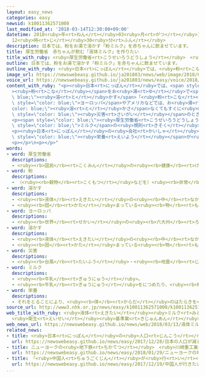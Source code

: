 ```yaml
---
layout: easy_news
categories: easy
newsid: k10011362571000
last_modified_at: '2018-03-14T12:30:00+09:00'
datetime: 2018<ruby>年<rt>ねん</rt></ruby>03<ruby>月<rt>がつ</rt></ruby>14<ruby>日<rt>にち</rt></ruby>
  12<ruby>時<rt>じ</rt></ruby>30<ruby>分<rt>ふん</rt></ruby>
description: 日本では、粉をお湯で溶かす「粉ミルク」を赤ちゃんに飲ませています。
title: 厚生労働省　赤ちゃんが飲む「液体ミルク」を作りたい
title_with_ruby: <ruby>厚生労働省<rt>こうせいろうどうしょう</rt></ruby>　<ruby>赤<rt>あか</rt></ruby>ちゃんが<ruby>飲<rt>の</rt></ruby>む「<ruby>液体<rt>えきたい</rt></ruby>ミルク」を<ruby>作<rt>つく</rt></ruby>りたい
outline: 日本では、粉をお湯で溶かす「粉ミルク」を赤ちゃんに飲ませています。
outline_with_ruby: <ruby>日本<rt>にっぽん</rt></ruby>では、<ruby>粉<rt>こな</rt></ruby>をお<ruby>湯<rt>ゆ</rt></ruby>で<ruby>溶<rt>と</rt></ruby>かす「<ruby>粉<rt>こな</rt></ruby>ミルク」を<ruby>赤<rt>あか</rt></ruby>ちゃんに<ruby>飲<rt>の</rt></ruby>ませています。
image_url: https://newswebeasy.github.io/ja201803/news/web/image/2018/03/13/K10011362571_1803130817_1803130818_01_03.jpg
voice_url: https://newswebeasy.github.io/ja201803/news/easy/voice/2018/03/14/k10011362571000.mp3
content_with_ruby: "<p><ruby>日本<rt>にっぽん</rt></ruby>では、<span style=\"color: blue;\"\
  ><ruby>粉<rt>こな</rt></ruby></span>をお<ruby>湯<rt>ゆ</rt></ruby>で<span style=\"color:\
  \ blue;\"><ruby>溶<rt>と</rt></ruby>かす</span>「<ruby>粉<rt>こな</rt></ruby>ミルク」を<ruby>赤<rt>あか</rt></ruby>ちゃんに<ruby>飲<rt>の</rt></ruby>ませています。<span\
  \ style=\"color: blue;\">ヨーロッパ</span>やアメリカなどでは、お<ruby>湯<rt>ゆ</rt></ruby>に<span style=\"\
  color: blue;\"><ruby>溶<rt>と</rt></ruby>かさ</span>なくてもすぐに<ruby>飲<rt>の</rt></ruby>ませることができる「<ruby>液体<rt>えきたい</rt></ruby>ミルク」も<ruby>売<rt>う</rt></ruby>っています。<ruby>液体<rt>えきたい</rt></ruby>ミルクは<ruby>水<rt>みず</rt></ruby>が<ruby>必要<rt>ひつよう</rt></ruby>ないため、<ruby>地震<rt>じしん</rt></ruby>などの<span\
  \ style=\"color: blue;\"><ruby>災害<rt>さいがい</rt></ruby></span>のときも<ruby>簡単<rt>かんたん</rt></ruby>に<ruby>使<rt>つか</rt></ruby>うことができます。</p>\n\
  <p><span style=\"color: blue;\"><ruby>厚生労働省<rt>こうせいろうどうしょう</rt></ruby></span>は、<ruby>赤<rt>あか</rt></ruby>ちゃんが<ruby>飲<rt>の</rt></ruby>む<span\
  \ style=\"color: blue;\">ミルク</span>の<ruby>規則<rt>きそく</rt></ruby>を<ruby>今年<rt>ことし</rt></ruby>の<ruby>夏<rt>なつ</rt></ruby>ごろに<ruby>変<rt>か</rt></ruby>えて、<ruby>日本<rt>にっぽん</rt></ruby>でも<ruby>液体<rt>えきたい</rt></ruby>ミルクを<ruby>作<rt>つく</rt></ruby>ったり<ruby>売<rt>う</rt></ruby>ったりできるようにしたいと<ruby>考<rt>かんが</rt></ruby>えています。</p>\n\
  <p><ruby>日本<rt>にっぽん</rt></ruby>の<ruby>会社<rt>かいしゃ</rt></ruby>も、<ruby>液体<rt>えきたい</rt></ruby>ミルクを<ruby>作<rt>つく</rt></ruby>るための<ruby>研究<rt>けんきゅう</rt></ruby>をしています。<ruby>液体<rt>えきたい</rt></ruby>ミルクは<ruby>粉<rt>こな</rt></ruby>ミルクより<span\
  \ style=\"color: blue;\"><ruby>栄養<rt>えいよう</rt></ruby></span>が<ruby>早<rt>はや</rt></ruby>くなくなってしまうため、<ruby>長<rt>なが</rt></ruby>い<ruby>間<rt>あいだ</rt></ruby><ruby>使<rt>つか</rt></ruby>うことができるようにする<ruby>特別<rt>とくべつ</rt></ruby>な<ruby>技術<rt>ぎじゅつ</rt></ruby>が<ruby>必要<rt>ひつよう</rt></ruby>です。<ruby>会社<rt>かいしゃ</rt></ruby>は、<ruby>日本<rt>にっぽん</rt></ruby>で<ruby>液体<rt>えきたい</rt></ruby>ミルクを<ruby>作<rt>つく</rt></ruby>るようになるまで２<ruby>年<rt>ねん</rt></ruby>ぐらいかかりそうだと<ruby>考<rt>かんが</rt></ruby>えています。</p>\n\
  <p></p>\n<p></p>"
words:
- word: 厚生労働省
  descriptions:
  - <ruby><rb>国民</rb><rt>こくみん</rt></ruby>の<ruby><rb>健康</rb><rt>けんこう</rt></ruby>や<ruby><rb>生活</rb><rt>せいかつ</rt></ruby>を<ruby><rb>守</rb><rt>まも</rt></ruby>る<ruby><rb>仕事</rb><rt>しごと</rt></ruby>や、<ruby><rb>労働者</rb><rt>ろうどうしゃ</rt></ruby>が<ruby><rb>仕事</rb><rt>しごと</rt></ruby>を<ruby><rb>見</rb><rt>み</rt></ruby>つけるのを<ruby><rb>助</rb><rt>たす</rt></ruby>けたり、<ruby><rb>労働者</rb><rt>ろうどうしゃ</rt></ruby>を<ruby><rb>保護</rb><rt>ほご</rt></ruby>したりする<ruby><rb>国</rb><rt>くに</rt></ruby>の<ruby><rb>役所</rb><rt>やくしょ</rt></ruby>。<ruby><rb>厚労省</rb><rt>こうろうしょう</rt></ruby>。
- word: 粉
  descriptions:
  - （<ruby><rb>穀物</rb><rt>こくもつ</rt></ruby>などを）<ruby><rb>非常</rb><rt>ひじょう</rt></ruby>に<ruby><rb>細</rb><rt>こま</rt></ruby>かにくだいたもの。<ruby><rb>粉末</rb><rt>ふんまつ</rt></ruby>。
- word: 溶かす
  descriptions:
  - <ruby><rb>液体</rb><rt>えきたい</rt></ruby>の<ruby><rb>中</rb><rt>なか</rt></ruby>に、ほかのものを<ruby><rb>入</rb><rt>い</rt></ruby>れて<ruby><rb>混</rb><rt>ま</rt></ruby>ぜ<ruby><rb>合</rb><rt>あ</rt></ruby>わせる。
  - <ruby><rb>固</rb><rt>かた</rt></ruby>まっている<ruby><rb>物</rb><rt>もの</rt></ruby>を、<ruby><rb>熱</rb><rt>ねつ</rt></ruby>などで<ruby><rb>液体</rb><rt>えきたい</rt></ruby>のようにする。
- word: ヨーロッパ
  descriptions:
  - <ruby><rb>世界</rb><rt>せかい</rt></ruby>の<ruby><rb>六大州</rb><rt>ろくだいしゅう</rt></ruby>の<ruby><rb>一</rb><rt>ひと</rt></ruby>つ。アジアの<ruby><rb>北西</rb><rt>ほくせい</rt></ruby>、アフリカの<ruby><rb>北</rb><rt>きた</rt></ruby>にある。<ruby><rb>産業</rb><rt>さんぎょう</rt></ruby>や<ruby><rb>文化</rb><rt>ぶんか</rt></ruby>が<ruby><rb>発達</rb><rt>はったつ</rt></ruby>した<ruby><rb>国</rb><rt>くに</rt></ruby>が<ruby><rb>多</rb><rt>おお</rt></ruby>い。
- word: 溶かす
  descriptions:
  - <ruby><rb>液体</rb><rt>えきたい</rt></ruby>の<ruby><rb>中</rb><rt>なか</rt></ruby>に、ほかのものを<ruby><rb>入</rb><rt>い</rt></ruby>れて<ruby><rb>混</rb><rt>ま</rt></ruby>ぜ<ruby><rb>合</rb><rt>あ</rt></ruby>わせる。
  - <ruby><rb>固</rb><rt>かた</rt></ruby>まっている<ruby><rb>物</rb><rt>もの</rt></ruby>を、<ruby><rb>熱</rb><rt>ねつ</rt></ruby>などで<ruby><rb>液体</rb><rt>えきたい</rt></ruby>のようにする。
- word: 災害
  descriptions:
  - <ruby><rb>台風</rb><rt>たいふう</rt></ruby>・<ruby><rb>地震</rb><rt>じしん</rt></ruby>・<ruby><rb>大水</rb><rt>おおみず</rt></ruby>などによる<ruby><rb>災難</rb><rt>さいなん</rt></ruby>。
- word: ミルク
  descriptions:
  - <ruby><rb>牛乳</rb><rt>ぎゅうにゅう</rt></ruby>。
  - <ruby><rb>牛乳</rb><rt>ぎゅうにゅう</rt></ruby>をにつめたり、<ruby><rb>粉</rb><rt>こな</rt></ruby>にしたりしたもの。
- word: 栄養
  descriptions:
  - それをとることにより、<ruby><rb>体</rb><rt>からだ</rt></ruby>のはたらきを<ruby><rb>保</rb><rt>たも</rt></ruby>ったり、<ruby><rb>成長</rb><rt>せいちょう</rt></ruby>を<ruby><rb>助</rb><rt>たす</rt></ruby>けたりする<ruby><rb>物質</rb><rt>ぶっしつ</rt></ruby>。
source_url: http://www3.nhk.or.jp/news/easy/k10011362571000/k10011362571000.html
web_title_with_ruby: <ruby>液体<rt>えきたい</rt></ruby><ruby>ミルク<rt>みるく</rt></ruby> <ruby>国内<rt>こくない</rt></ruby>で<ruby>製造<rt>せいぞう</rt></ruby>を
  <ruby>衛生<rt>えいせい</rt></ruby><ruby>基準案<rt>きじゅんあん</rt></ruby>まとまる
web_news_url: https://newswebeasy.github.io/news/web/2018/03/13/液体ミルク-国内で製造を-衛生基準案まとまる
related_news:
- title: <ruby>日本<rt>にっぽん</rt></ruby>の<ruby>人口<rt>じんこう</rt></ruby>が<ruby>減<rt>へ</rt></ruby>る　<ruby>赤<rt>あか</rt></ruby>ちゃんが<ruby>今<rt>いま</rt></ruby>まででいちばん<ruby>少<rt>すく</rt></ruby>ない
  url: https://newswebeasy.github.io/news/easy/2017/12/28/日本の人口が減る-赤ちゃんが今まででいちばん少ない
- title: ニューヨークの<ruby>地下鉄<rt>ちかてつ</rt></ruby>　<ruby>川崎重工業<rt>かわさきじゅうこうぎょう</rt></ruby>に１６００<ruby>両<rt>りょう</rt></ruby>の<ruby>注文<rt>ちゅうもん</rt></ruby>
  url: https://newswebeasy.github.io/news/easy/2018/01/29/ニューヨークの地下鉄-川崎重工業に1600両の注文
- title: 「<ruby>中国人<rt>ちゅうごくじん</rt></ruby>が<ruby>行<rt>い</rt></ruby>きたい<ruby>国<rt>くに</rt></ruby>」で<ruby>日本<rt>にっぽん</rt></ruby>が<ruby>初<rt>はじ</rt></ruby>めて１<ruby>番<rt>ばん</rt></ruby>になる
  url: https://newswebeasy.github.io/news/easy/2017/12/19/中国人が行きたい国で日本が初めて1番になる
...
```

